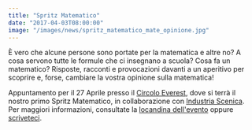 ```yaml
---
title: "Spritz Matematico"
date: "2017-04-03T08:00:00"
image: "/images/news/spritz_matematico_mate_opinione.jpg"
---
```


È vero che alcune persone sono portate per la matematica e altre no? A cosa servono tutte le formule che ci insegnano a scuola? Cosa fa un matematico? Risposte, racconti e provocazioni davanti a un aperitivo per scoprire e, forse, cambiare la vostra opinione sulla matematica!

Appuntamento per il 27 Aprile presso il [Circolo Everest](http://circoloeverest.com), dove si terrà il nostro primo Spritz Matematico, in collaborazione con [Industria Scenica](http://www.industriascenica.com). Per maggiori informazioni, consultate la [locandina dell'evento](/volantini/spritz_matematico_opinione.pdf) oppure [scriveteci](mailto:pigreco@luogoideale.org).
